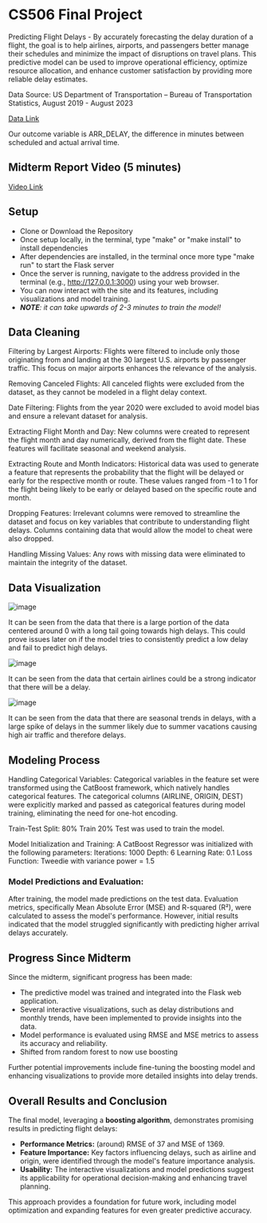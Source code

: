# CS506 Final Project

Predicting Flight Delays - 
By accurately forecasting the delay duration of a flight, the goal is to help airlines, airports, and passengers better manage their schedules and minimize the impact of disruptions on travel plans. 
This predictive model can be used to improve operational efficiency, optimize resource allocation, and enhance customer satisfaction by providing more reliable delay estimates.

Data Source: US Department of Transportation – Bureau of Transportation Statistics, August 2019 - August 2023

[Data Link](https://www.kaggle.com/datasets/patrickzel/flight-delay-and-cancellation-dataset-2019-2023)

Our outcome variable is ARR_DELAY, the difference in minutes between scheduled and actual arrival time.

## Midterm Report Video (5 minutes)
[Video Link](https://youtu.be/zwTngcYoQkM?feature=shared)


## Setup

- Clone or Download the Repository
- Once setup locally, in the terminal, type "make" or "make install" to install dependencies
- After dependencies are installed, in the terminal once more type "make run" to start the Flask server
- Once the server is running, navigate to the address provided in the terminal (e.g., http://127.0.0.1:3000) using your web browser.
- You can now interact with the site and its features, including visualizations and model training.
- ***NOTE**: it can take upwards of 2-3 minutes to train the model!* 

## Data Cleaning
Filtering by Largest Airports: Flights were filtered to include only those originating from and landing at the 30 largest U.S. airports by passenger traffic. This focus on major airports enhances the relevance of the analysis.

Removing Canceled Flights: All canceled flights were excluded from the dataset, as they cannot be modeled in a flight delay context.

Date Filtering: Flights from the year 2020 were excluded to avoid model bias and ensure a relevant dataset for analysis.

Extracting Flight Month and Day: New columns were created to represent the flight month and day numerically, derived from the flight date. These features will facilitate seasonal and weekend analysis. 

Extracting Route and Month Indicators: Historical data was used to generate a feature that represents the probability that the flight will be delayed or early for the respective month or route. These values ranged from -1 to 1 for the flight being likely to be early or delayed based on the specific route and month. 

Dropping Features: Irrelevant columns were removed to streamline the dataset and focus on key variables that contribute to understanding flight delays. Columns containing data that would allow the model to cheat were also dropped. 

Handling Missing Values: Any rows with missing data were eliminated to maintain the integrity of the dataset.


## Data Visualization

![image](https://github.com/user-attachments/assets/e99151c9-407e-487f-98a3-256b1396cd9b)

It can be seen from the data that there is a large portion of the data centered around 0 with a long tail going towards high delays. This could prove issues later on if the model tries to consistently predict a low delay and fail to predict high delays. 

![image](https://github.com/user-attachments/assets/213f3849-26e3-487a-8d1c-c1241c0f0bad)

It can be seen from the data that certain airlines could be a strong indicator that there will be a delay. 

![image](https://github.com/user-attachments/assets/5a1ba5b8-664f-4a04-9a62-0f7492f1a500)

It can be seen from the data that there are seasonal trends in delays, with a large spike of delays in the summer likely due to summer vacations causing high air traffic and therefore delays. 

## Modeling Process

Handling Categorical Variables: Categorical variables in the feature set were transformed using the CatBoost framework, which natively handles categorical features. The categorical columns (AIRLINE, ORIGIN, DEST) were explicitly marked and passed as categorical features during model training, eliminating the need for one-hot encoding.

Train-Test Split: 80% Train 20% Test was used to train the model. 

Model Initialization and Training: 
A CatBoost Regressor was initialized with the following parameters:
Iterations: 1000
Depth: 6
Learning Rate: 0.1
Loss Function: Tweedie with variance power = 1.5

### Model Predictions and Evaluation:

After training, the model made predictions on the test data. Evaluation metrics, specifically Mean Absolute Error (MSE) and R-squared (R²), were calculated to assess the model's performance. However, initial results indicated that the model struggled significantly with predicting higher arrival delays accurately. 

## Progress Since Midterm

Since the midterm, significant progress has been made:  
- The predictive model was trained and integrated into the Flask web application.  
- Several interactive visualizations, such as delay distributions and monthly trends, have been implemented to provide insights into the data.  
- Model performance is evaluated using RMSE and MSE metrics to assess its accuracy and reliability.
- Shifted from random forest to now use boosting

Further potential improvements include fine-tuning the boosting model and enhancing visualizations to provide more detailed insights into delay trends.

## Overall Results and Conclusion
The final model, leveraging a **boosting algorithm**, demonstrates promising results in predicting flight delays:  
- **Performance Metrics:** (around) RMSE of 37 and MSE of 1369.  
- **Feature Importance:** Key factors influencing delays, such as airline and origin, were identified through the model's feature importance analysis.  
- **Usability:** The interactive visualizations and model predictions suggest its applicability for operational decision-making and enhancing travel planning.  

This approach provides a foundation for future work, including model optimization and expanding features for even greater predictive accuracy.
